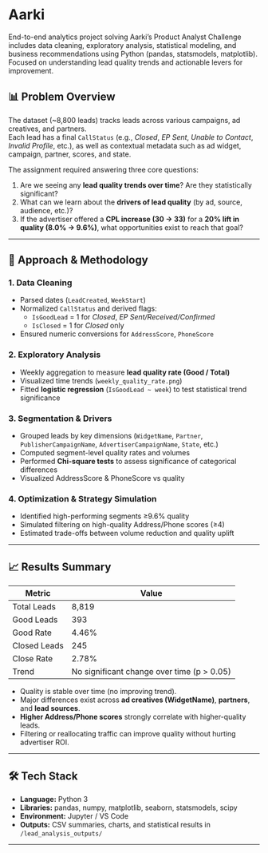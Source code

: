 # Aarki
End-to-end analytics project solving Aarki’s Product Analyst Challenge includes data cleaning, exploratory analysis, statistical modeling, and business recommendations using Python (pandas, statsmodels, matplotlib). Focused on understanding lead quality trends and actionable levers for improvement.
## 📊 Problem Overview

The dataset (~8,800 leads) tracks leads across various campaigns, ad creatives, and partners.  
Each lead has a final `CallStatus` (e.g., *Closed*, *EP Sent*, *Unable to Contact*, *Invalid Profile*, etc.), as well as contextual metadata such as ad widget, campaign, partner, scores, and state.

The assignment required answering three core questions:

1. Are we seeing any **lead quality trends over time**? Are they statistically significant?  
2. What can we learn about the **drivers of lead quality** (by ad, source, audience, etc.)?  
3. If the advertiser offered a **CPL increase (30 → 33)** for a **20% lift in quality (8.0% → 9.6%)**, what opportunities exist to reach that goal?

---

## 🧠 Approach & Methodology

### 1. Data Cleaning
- Parsed dates (`LeadCreated`, `WeekStart`)  
- Normalized `CallStatus` and derived flags:
  - `IsGoodLead` = 1 for *Closed*, *EP Sent/Received/Confirmed*
  - `IsClosed` = 1 for *Closed* only
- Ensured numeric conversions for `AddressScore`, `PhoneScore`

### 2. Exploratory Analysis
- Weekly aggregation to measure **lead quality rate (Good / Total)**  
- Visualized time trends (`weekly_quality_rate.png`)  
- Fitted **logistic regression** (`IsGoodLead ~ week`) to test statistical trend significance

### 3. Segmentation & Drivers
- Grouped leads by key dimensions (`WidgetName`, `Partner`, `PublisherCampaignName`, `AdvertiserCampaignName`, `State`, etc.)  
- Computed segment-level quality rates and volumes  
- Performed **Chi-square tests** to assess significance of categorical differences  
- Visualized AddressScore & PhoneScore vs quality

### 4. Optimization & Strategy Simulation
- Identified high-performing segments ≥9.6% quality  
- Simulated filtering on high-quality Address/Phone scores (≥4)  
- Estimated trade-offs between volume reduction and quality uplift

---

## 📈 Results Summary

| Metric | Value |
|---------|--------|
| Total Leads | 8,819 |
| Good Leads | 393 |
| Good Rate | 4.46% |
| Closed Leads | 245 |
| Close Rate | 2.78% |
| Trend | No significant change over time (p > 0.05) |

- Quality is stable over time (no improving trend).  
- Major differences exist across **ad creatives (WidgetName)**, **partners**, and **lead sources**.  
- **Higher Address/Phone scores** strongly correlate with higher-quality leads.  
- Filtering or reallocating traffic can improve quality without hurting advertiser ROI.

---

## 🛠️ Tech Stack

- **Language:** Python 3  
- **Libraries:** pandas, numpy, matplotlib, seaborn, statsmodels, scipy  
- **Environment:** Jupyter / VS Code  
- **Outputs:** CSV summaries, charts, and statistical results in `/lead_analysis_outputs/`

---
